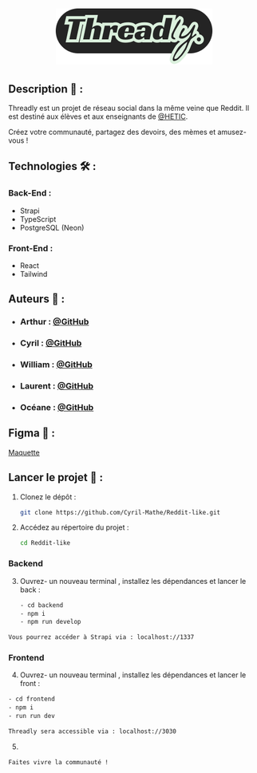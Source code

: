 

# <p align="center">![Threadly Logo](https://raw.githubusercontent.com/Cyril-Mathe/Reddit-like/main/frontend/public/assets/images/threadly.png)</p>

## Description 📝 :

Threadly est un projet de réseau social dans la même veine que Reddit. Il est destiné aux élèves et aux enseignants de [@HETIC](https://www.hetic.net/).

Créez votre communauté, partagez des devoirs, des mèmes et amusez-vous !

## Technologies 🛠️ :

### Back-End : 
- Strapi
- TypeScript
- PostgreSQL (Neon)
  
### Front-End : 
- React 
- Tailwind

## Auteurs 🙇 :

- ### Arthur : [@GitHub](https://github.com/L0wBly)  
- ### Cyril : [@GitHub](https://github.com/Cyril-Mathe)  
- ### William : [@GitHub](https://github.com/Wyll-exe)  
- ### Laurent : [@GitHub](https://github.com/dubois-laurent)  
- ### Océane : [@GitHub](https://github.com/oceanegohiertallon)

## Figma 🎨 :

[Maquette](https://www.figma.com/design/qBVfc4XzM0jQ0E7emBbntF/Untitled?node-id=0-1&t=im1z4rfO0QDHiHTW-1)

## Lancer le projet 🚀 :

1. Clonez le dépôt :

    ```bash
    git clone https://github.com/Cyril-Mathe/Reddit-like.git
    ```

2. Accédez au répertoire du projet :

    ```bash
    cd Reddit-like
    ```

### Backend

3. Ouvrez- un nouveau terminal , installez les dépendances et lancer le back :
    ```bash
    - cd backend
    - npm i
    - npm run develop
    ```
 ```bash
Vous pourrez accéder à Strapi via : localhost://1337 
```
### Frontend

4. Ouvrez- un nouveau terminal , installez les dépendances et lancer le front :

 ```bash
- cd frontend
- npm i
- run run dev
```

 ```bash
Threadly sera accessible via : localhost://3030
```

5.

   ```bash
   Faites vivre la communauté !
   ```





